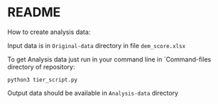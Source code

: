 # README

How to create analysis data:

Input data is in `Original-data` directory in file `dem_score.xlsx`

To get Analysis data just run in your command line in `Command-files directory of repository:

`python3 tier_script.py`

Output data should be available in `Analysis-data` directory
